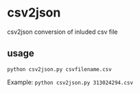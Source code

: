 # csv2json
csv2json conversion of inluded csv file

## usage

`python csv2json.py csvfilename.csv`

Example: `python csv2json.py 313024294.csv`
